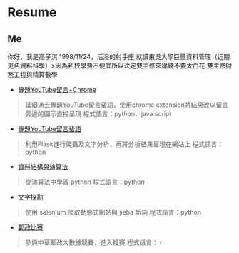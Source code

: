 # Resume

## Me
你好，我是高子淇
1998/11/24，活潑的射手座
就讀東吳大學巨量資料管理（近期更名資料科學）>因為私校學費不便宜所以決定雙主修來讓錢不要太白花
雙主修財務工程與精算數學


- [專題YouTube留言+Chrome](https://github.com/tzuchyi/chrome-extension)
>延續過去專題YouTube留言蜚語，使用chrome extension將結果改以留言旁邊的圖示直接呈現 程式語言：python、java script


- [專題YouTube留言蜚語](https://github.com/tzuchyi/youtubeai)
>利用Flask進行爬蟲及文字分析，再將分析結果呈現在網站上 程式語言：python


- [資料結構與演算法](https://github.com/tzuchyi/class_exercise)
>從演算法中學習 python 程式語言：python


- [文字探勘](https://github.com/tzuchyi/scu_class_NLP)
>使用 selenium 爬取動態式網站與 jieba 斷詞 程式語言：python


- [郵政比賽](https://github.com/tzuchyi/post_competition)
>參與中華郵政大數據競賽，進入複賽  程式語言： r

